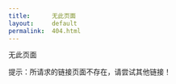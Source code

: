 ```yaml
---
title:      无此页面
layout:     default
permalink:  404.html
---
```


<span class="article-title">无此页面</span>

提示：所请求的链接页面不存在，请尝试其他链接！